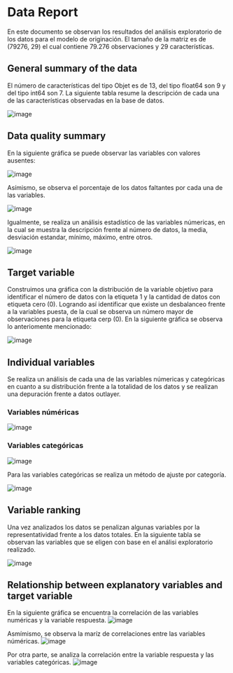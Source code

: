 # Data Report

En este documento se observan los resultados del análisis exploratorio de los datos para el modelo de originación. El tamaño de la matriz es de (79276, 29) el cual contiene 79.276 observaciones y 29 características.

## General summary of the data
 El número de características del tipo Objet es de 13, del tipo float64 son 9 y del tipo int64 son 7. La siguiente tabla resume la descripción de cada una de las características observadas en la base de datos.
 
 ![image](https://user-images.githubusercontent.com/59837975/204335005-1d51f8f8-bfa6-43bc-abc8-ac8e4556c2ec.png)


## Data quality summary

En la siguiente gráfica se puede observar las variables con valores ausentes:

![image](https://user-images.githubusercontent.com/59837975/204337488-a1ab3842-c7ba-4e22-ac5d-c56bd02cee69.png)

Asímismo, se observa el porcentaje de los datos faltantes por cada una de las variables.

![image](https://user-images.githubusercontent.com/59837975/204339111-355380b1-346c-47b7-b2bc-0f14d2c8cc20.png)

Igualmente, se realiza un análisis estadístico de las variables númericas, en la cual se muestra la descripción frente al número de datos, la media, desviación estandar, mínimo, máximo, entre otros.

![image](https://user-images.githubusercontent.com/59837975/204338730-8ad03a25-b1bb-4a01-a863-6fd2bbb96465.png)

## Target variable
Construimos una gráfica con la distribución de la variable objetivo para identificar el número de datos con la etiqueta 1 y la cantidad de datos con etiqueta cero (0). Logrando así identificar que existe un desbalanceo frente a la variables puesta, de la cual se observa un número mayor de observaciones para la etiqueta cerp (0). En la siguiente gráfica se observa lo anteriomente mencionado:

![image](https://user-images.githubusercontent.com/59837975/204341208-5098bf5b-5f1e-4cd3-b722-ca3f4950d378.png)

## Individual variables
Se realiza un análisis de cada una de las variables númericas y categóricas en cuanto a su distribución frente a la totalidad de los datos y se realizan una depuración frente a datos outlayer.
### Variables núméricas
![image](https://user-images.githubusercontent.com/59837975/204339741-87a1a7cd-fb40-427a-b286-2ee5514b0cae.png)

### Variables categóricas
![image](https://user-images.githubusercontent.com/59837975/204339972-0eae89a9-9bcc-4b0a-9b78-1adb78962437.png)

Para las variables categóricas se realiza un método de ajuste por categoría.

![image](https://user-images.githubusercontent.com/59837975/204340083-6c85dea8-ebbb-47d7-b6ce-aeffd050528c.png)

## Variable ranking

Una vez analizados los datos se penalizan algunas variables por la representatividad frente a los datos totales. En la siguiente tabla se observan las variables que se eligen con base en el análisi exploratorio realizado.

![image](https://user-images.githubusercontent.com/59837975/204340555-ce73319a-6a7a-4324-97aa-590801578e38.png)

## Relationship between explanatory variables and target variable

En la siguiente gráfica se encuentra la correlación de las variables numéricas y la variable respuesta.
![image](https://user-images.githubusercontent.com/59837975/204340685-e75dbc38-a691-48d0-aa0b-1fa3ef6b2105.png)

Asmímismo, se observa la maríz de correlaciones entre las variables núméricas.
![image](https://user-images.githubusercontent.com/59837975/204340811-8efb2a25-d606-49ef-99da-7f18e9d26b4f.png)

Por otra parte, se analiza la correlación entre la variable respuesta y las variables categóricas.
![image](https://user-images.githubusercontent.com/59837975/204340971-6f02478d-5826-41ea-9fa6-14ebbff4cbb1.png)


